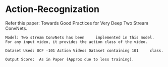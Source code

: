 # Action-Recognization
Refer this paper: Towards Good Practices for Very Deep Two 	Stream ConvNets.
	
	Model: Two stream ConvNets has been 	implemented in this model.
	For any input video, it provides the action class of the video.
	
	Dataset Used: UCF -101 Action Videos Dataset containing 101 	class.

	Output Score:  As in Paper (Approx due to less training).
